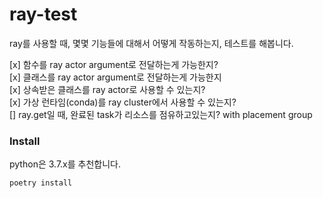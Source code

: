 # ray-test
ray를 사용할 때, 몇몇 기능들에 대해서 어떻게 작동하는지, 테스트를 해봅니다.


[x] 함수를 ray actor argument로 전달하는게 가능한지?  
[x] 클래스를 ray actor argument로 전달하는게 가능한지  
[x] 상속받은 클래스를 ray actor로 사용할 수 있는지?  
[x] 가상 런타임(conda)를 ray cluster에서 사용할 수 있는지?  
[] ray.get일 때, 완료된 task가 리소스를 점유하고있는지? with placement group  

### Install
python은 3.7.x를 추천합니다.

```python
poetry install
```